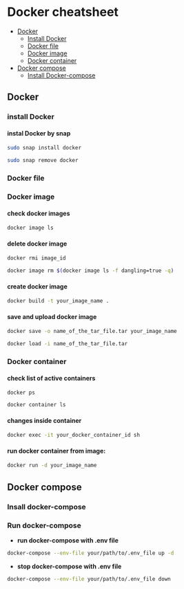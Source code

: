 # Docker cheatsheet


* [Docker](#docker)
	* [Install Docker](#install_docker)
	* [Docker file](#dockerfile)
	* [Docker image](#docker_image)
	* [Docker container](#docker_container)
* [Docker compose](#docker_compose)
	* [Install Docker-compose](#install_docker_compose)

<a id="docker"></a>
## Docker

<a id="install_docker"></a>
### install Docker


#### instal Docker by snap

```bash
sudo snap install docker
```

```bash
sudo snap remove docker
```

<a id="dockerfile"></a>
### Docker file

<a id="docker_image"></a>
### Docker image


#### check docker images
```bash
docker image ls
```

#### delete docker image
```bash
docker rmi image_id
```

```sh
docker image rm $(docker image ls -f dangling=true -q)
```

#### create docker image
```bash
docker build -t your_image_name .
```

#### save and upload docker image
```bash
docker save -o name_of_the_tar_file.tar your_image_name
```

```bash
docker load -i name_of_the_tar_file.tar
```


<a id="docker_container"></a>
### Docker container

#### check list of active containers
```docker
docker ps
```

```bash
docker container ls
```

#### changes inside container

```sh
docker exec -it your_docker_container_id sh
```

#### run docker container from image:
```bash
docker run -d your_image_name
```



<a id="docker_compose"></a>
## Docker compose

<a id="install_docker_compose"></a>
### Insall docker-compose


<a id="run_docker_compose"></a>
### Run docker-compose

- **run docker-compose with .env file**
```bash
docker-compose --env-file your/path/to/.env_file up -d
```

- **stop docker-compose with .env file**
```bash
docker-compose --env-file your/path/to/.env_file down
```